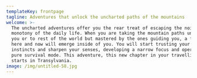```yaml
---
templateKey: frontpage
tagline: Adventures that unlock the uncharted paths of the mountains
welcome: >-
  The uncharted adventures offer you the rear treat of escaping the noise and
  monotony of the daily life. When you are taking the mountain paths unknown to
  you or to rest of the world but mastered by the ones guiding you, a feeling of
  here and now will emerge inside of you. You will start trusting your guts,
  instincts and sharpen your senses, developing a narrow focus and operating on
  pure survival mode. This adventure, this new chapter in your travelling book
  starts in Transylvania.
image: /img/untitled-58.jpg
---
```


